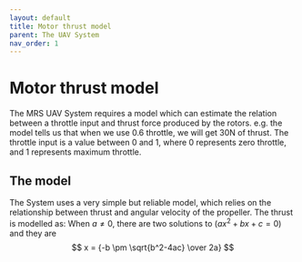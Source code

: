 ```yaml
---
layout: default
title: Motor thrust model
parent: The UAV System
nav_order: 1
---
```


# Motor thrust model

The MRS UAV System requires a model which can estimate the relation between a throttle input and thrust force produced by the rotors.
e.g. the model tells us that when we use 0.6 throttle, we will get 30N of thrust.
The throttle input is a value between 0 and 1, where 0 represents zero throttle, and 1 represents maximum throttle.

## The model

The System uses a very simple but reliable model, which relies on the relationship between thrust and angular velocity of the propeller.
The thrust is modelled as:
When $a \ne 0$, there are two solutions to $(ax^2 + bx + c = 0)$ and they are 
$$ x = {-b \pm \sqrt{b^2-4ac} \over 2a} $$

